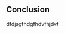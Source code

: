 <section class="no-padding" id="conclusion">
          <aside class="orange">
      <div class="container text-center">
          <div class="call-to-action">
              <h2>Conclusion</h2>
                    dfdjsgfhdgfhdvfhjdvf
</section>
